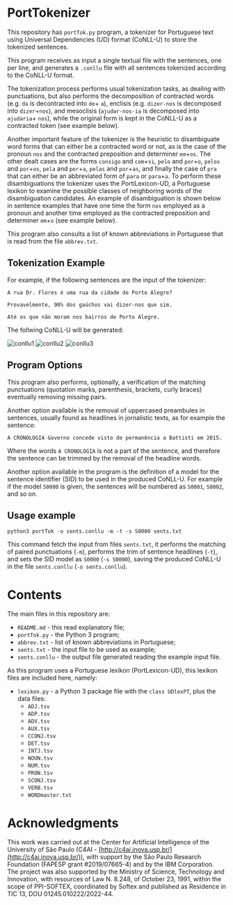 # PortTokenizer
This repository has `portTok.py` program, a tokenizer for Portuguese text using Universal Dependencies (UD) format (CoNLL-U) to store the tokenized sentences.

This program receives as input a single textual file with the sentences, one per line, and generates a `.conllu` file with all sentences tokenized according to the CoNLL-U format.

The tokenization process performs usual tokenization tasks, as dealing with punctuations, but also performs the decomposition of contracted words (e.g. `da` is decontracted into `de`+ `a`), enclisis (e.g. `dizer-nos` is decomposed into `dizer`+`nos`), and mesoclisis (`ajudar-nos-ia` is decomposed into `ajudaria`+ `nos`), while the original form is kept in the CoNLL-U as a contracted token (see example below).

Another important feature of the tokenizer is the heuristic to disambiguate word forms that can either be a contracted word or not, as is the case of the pronoun `nos` and the contracted preposition and determiner `em`+`os`. The other dealt cases are the forms `consigo` and `com`+`si`, `pelo` and `por`+`o`, `pelos` and `por`+`os`, `pela` and `por`+`a`, `pelas` and `por`+`as`, and finally the case of `pra` that can either be an abbreviated form of `para` or `para`+`a`. To perform these disambiguations the tokenizer uses the PortiLexicon-UD, a Portuguese lexikon to examine the possible classes of neighboring words of the disambiguation candidates. An example of disambiguation is shown below in sentence examples that have one time the form `nos` employed as a pronoun and another time employed as the contracted preposition and determiner `em`+`o` (see example below).

This program also consults a list of known abbreviations in Portuguese that is read from the file `abbrev.txt`.

## Tokenization Example

For example, if the following sentences are the input of the tokenizer:

`A rua Dr. Flores é uma rua da cidade de Porto Alegre?`

`Provavelmente, 90% dos gaúchos vai dizer-nos que sim.`

`Até os que não moram nos bairros de Porto Alegre.`

The follwing CoNLL-U will be generated:

![conllu1](https://github.com/LuceleneL/portTokenizer/assets/81653183/45190e19-ecf1-451d-b7f2-f5dab7affeeb)
![conllu2](https://github.com/LuceleneL/portTokenizer/assets/81653183/d067587e-fa0d-4531-bbe5-178dcaf4ba5e)
![conllu3](https://github.com/LuceleneL/portTokenizer/assets/81653183/8a4bc06d-dcc4-4b5e-837c-d70993d7640b)

## Program Options
This program also performs, optionally, a verification of the matching punctuations (quotation marks, parenthesis, brackets, curly braces) eventually removing missing pairs.

Another option available is the removal of uppercased preambules in sentences, usually found as headlines in jornalistic texts, as for example the sentence:

`A CRONOLOGIA Governo concede visto de permanência a Battisti em 2015.`

Where the words `A CRONOLOGIA` is not a part of the sentence, and therefore the sentence can be trimmed by the removal of the headline words.

Another option available in the program is the definition of a model for the sentence identifier (SID) to be used in the produced CoNLL-U. For example if the model `S0000` is given, the sentences will be numbered as `S0001`, `S0002`, and so on.

## Usage example
`python3 portTok -o sents.conllu -m -t -s S0000 sents.txt`

This command fetch the input from files `sents.txt`, it performs the matching of paired punctuations (`-m`), performs the trim of sentence headlines (`-t`), and sets the SID model as `S0000` (`-s S0000`), saving the produced CoNLL-U in the file `sents.conllu` (`-o sents.conllu`).

 # Contents
 The main files in this repository are:
- `README.md` - this read explanatory file;
- `portTok.py` - the Python 3 program;
- `abbrev.txt` - list of known abbreviations in Portuguese;
- `sents.txt` - the input file to be used as example;
- `sents.conllu` - the output file generated reading the example input file.

As this program uses a Portuguese lexikon (PortLexicon-UD), this lexikon files are included here, namely:
- `lexikon.py` - a Python 3 package file with the `class UDlexPT`, plus the data files:
   - `ADJ.tsv`
   - `ADP.tsv`
   - `ADV.tsv`
   - `AUX.tsv`
   - `CCONJ.tsv`
   - `DET.tsv`
   - `INTJ.tsv`
   - `NOUN.tsv`
   - `NUM.tsv`
   - `PRON.tsv`
   - `SCONJ.tsv`
   - `VERB.tsv`
   - `WORDmaster.txt`

# Acknowledgments
This work was carried out at the Center for Artificial Intelligence of the University of São Paulo (C4AI - [http://c4ai.inova.usp.br/](http://c4ai.inova.usp.br/)), with support by the São Paulo Research Foundation (FAPESP grant #2019/07665-4) and by the IBM Corporation. The project was also supported by the Ministry of Science, Technology and Innovation, with resources of Law N. 8.248, of October 23, 1991, within the scope of PPI-SOFTEX, coordinated by Softex and published as Residence in TIC 13, DOU 01245.010222/2022-44.

